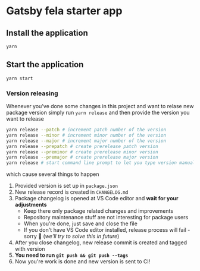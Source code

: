 # Gatsby fela starter app

## Install the application

`yarn`

## Start the application

`yarn start`


### Version releasing

Whenever you've done some changes in this project and want to relase new package version simply run `yarn release` and then provide the version you want to release

```sh
yarn release --patch # increment patch number of the version
yarn release --minor # increment minor number of the version
yarn release --major # increment major number of the version
yarn release --prepatch # create prerelease patch version
yarn release --preminor # create prerelease minor version
yarn release --premajor # create prerelease major version
yarn release # start command line prompt to let you type version manually
```

which cause several things to happen

1. Provided version is set up in `package.json`
2. New release record is created in `CHANGELOG.md`
3. Package changelog is opened at VS Code editor and **wait for your adjustments**
    - Keep there only package related changes and improvements
    - Repository maintenance stuff are not interesting for package users
    - When you're done, just save and close the file
    - If you don't have VS Code editor installed, release process will fail - sorry 🙁 (_we'll try to solve this in future_)
4. After you close changelog, new release commit is created and tagged with version
5. **You need to run `git push && git push --tags`**
6. Now you're work is done and new version is sent to CI!
